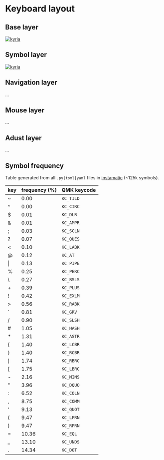 # Keyboard layout

## Base layer

[![kyria](https://github.com/stefsmeets/qmk_keymaps/assets/873520/084bfb3b-55d0-4deb-8e8e-71b212d7a8e1)](http://www.keyboard-layout-editor.com/##@_name=Kyria%3B&@_y:0.25&x:3&a:7%3B&=F&_x:9%3B&=U%3B&@_y:-0.75&x:2%3B&=W&_x:1%3B&=P&_x:7%3B&=L&_x:1%3B&=U%3B&@_y:-0.875&x:5%3B&=B&_x:5%3B&=J%3B&@_y:-0.625%3B&=Esc&=Q&_x:13&a:5%3B&=%2F:%0A%2F%3B&_a:7%3B&=%3Ci%20class%2F='mss%20mss-Unicode-BackSpace-DeleteLeft-Big-2'%3E%3C%2F%2Fi%3E%3B&@_y:-0.75&x:3%3B&=S&_x:9%3B&=E%3B&@_y:-0.75&x:2%3B&=R&_x:1%3B&=T&_x:7%3B&=N&_x:1%3B&=I%3B&@_y:-0.875&x:5%3B&=G&_x:5%3B&=M%3B&@_y:-0.625%3B&=Tab%0A%0A%0A%0AShift&=A&_x:13%3B&=O&='%0A%0A%0A%0AShift%3B&@_y:-0.75&x:3%3B&=C&_x:9&a:5%3B&=!%0A,%3B&@_y:-0.75&x:2&a:7%3B&=X&_x:1%3B&=D&_x:7%3B&=H&_x:1&a:5%3B&=%3F%0A.%3B&@_y:-0.875&x:5&a:7%3B&=V&_x:5%3B&=K%3B&@_y:-0.625%3B&=Ctrl&=Z&_x:13&a:5%3B&=%5C%0A%2F%2F&_a:7%3B&=%3Ci%20class%2F='mss%20mss-Unicode-DeleteRight-Big-2'%3E%3C%2F%2Fi%3E%3B&@_y:-0.5&x:2.5%3B&=%3Ci%20class%2F='kb%20kb-logo-windows-8'%3E%3C%2F%2Fi%3E&_x:10%3B&=%3Ci%20class%2F='kb%20kb-Arrows-Right'%3E%3C%2F%2Fi%3E%3B&@_rx:4&ry:8.175&y:-4.675000000000001&x:-0.5%3B&=Alt%3B&@_rx:13&y:-4.675000000000001&x:-0.5%3B&=%3Ci%20class%2F='kb%20kb-Arrows-Left'%3E%3C%2F%2Fi%3E%3B&@_r:15&rx:4&y:-4.675000000000001&x:-0.5%3B&=%3Ci%20class%2F='mss%20mss-Unicode-DeleteRight-Big-2'%3E%3C%2F%2Fi%3E%0A%0A%0A%0ASym%3B&@_r:30&y:-2&x:-0.5&a:5%3B&=~%0A%60%3B&@_x:-0.5%3B&=%2F_%0Aspace%3B&@_r:45&y:-2&x:-0.5&a:7%3B&=Caps%3B&@_x:-0.5%3B&=%3Ci%20class%2F='kb%20kb-Return-2'%3E%3C%2F%2Fi%3E%0A%0A%0A%0AFunc%3B&@_r:-45&rx:13&y:-5.675000000000001&x:-0.5%3B&=PrScr%3B&@_x:-0.5%3B&=home%0A%0A%0A%0AMouse%3B&@_r:-30&y:-2&x:-0.5&a:5%3B&=%2F_%0A-%3B&@_x:-0.5&a:7%3B&=Shift%3B&@_r:-15&y:-1&x:-0.5%3B&=end%0A%0A%0A%0ANav)

## Symbol layer

[![kyria](https://github.com/stefsmeets/qmk_keymaps/assets/873520/81e08e70-870d-44f3-a330-710cb5ccfefb)](http://www.keyboard-layout-editor.com/##@_name=Kyria&pcb:false%3B&@_y:0.25&x:3&a:7%3B&=%5B&_x:9%3B&=8%3B&@_y:-0.75&x:2%3B&=%7B&_x:1%3B&=%5D&_x:7%3B&=7&_x:1%3B&=9%3B&@_y:-0.875&x:5%3B&=%7D&_x:5%3B&=$%3B&@_y:-0.625%3B&=&=%2F@&_x:13%3B&=%2F%3B&=%3B&@_y:-0.75&x:3%3B&=(&_x:9%3B&=5%3B&@_y:-0.75&x:2%3B&=%2F=&_x:1%3B&=)&_x:7%3B&=4&_x:1%3B&=6%3B&@_y:-0.875&x:5%3B&=*&_x:5%3B&=%2F:%3B&@_y:-0.625%3B&=&=+&_x:13%3B&=0&=%3Ci%20class%2F='kb%20kb-Return-2'%3E%3C%2F%2Fi%3E%0A%0A%0A%0AShift%3B&@_y:-0.75&x:3%3B&=-&_x:9%3B&=2%3B&@_y:-0.75&x:2%3B&=%7C&_x:1%3B&=%3E&_x:7%3B&=1&_x:1%3B&=3%3B&@_y:-0.875&x:5%3B&=%5C&_x:5%3B&=%23%3B&@_y:-0.625%3B&=&=%3C&_x:13%3B&=%2F%2F&=%3B&@_y:-0.5&x:2.5%3B&=&_x:10%3B&=%5E%3B&@_rx:4&ry:8.175&y:-4.675000000000001&x:-0.5%3B&=%3B&@_rx:13&y:-4.675000000000001&x:-0.5%3B&=%25%3B&@_r:15&rx:4&y:-4.675000000000001&x:-0.5&c=%23878787%3B&=%3B&@_r:30&y:-2&x:-0.5&c=%23cccccc%3B&=%3B&@_x:-0.5%3B&=%3B&@_r:45&y:-2&x:-0.5%3B&=%3B&@_x:-0.5%3B&=%3B&@_r:-45&rx:13&y:-5.675000000000001&x:-0.5%3B&=%3B&@_x:-0.5%3B&=,%3B&@_r:-30&y:-2&x:-0.5%3B&=%2F&%3B&@_x:-0.5%3B&=space%3B&@_r:-15&y:-1&x:-0.5%3B&=.)

## Navigation layer

...

## Mouse layer

...

## Adust layer

...

## Symbol frequency

Table generated from all `.py|toml|yaml` files in [instamatic](https://github.com/instamatic-dev/instamatic) (~125k symbols).

|   key |   frequency (%)   |   QMK keycode    |
| -     | -                 | -                |
|   ~   |   0.00    |   `KC_TILD`    |
|   ^   |   0.00    |   `KC_CIRC`    |
|   $   |   0.01    |   `KC_DLR`     |
|   &   |   0.01    |   `KC_AMPR`    |
|   ;   |   0.03    |   `KC_SCLN`    |
|   ?   |   0.07    |   `KC_QUES`    |
|   <   |   0.10    |   `KC_LABK`    |
|   @   |   0.12    |   `KC_AT`      |
|   \|  |   0.13    |   `KC_PIPE`    |
|   %   |   0.25    |   `KC_PERC`    |
|   \\  |   0.27    |   `KC_BSLS`    |
|   +   |   0.39    |   `KC_PLUS`    |
|   !   |   0.42    |   `KC_EXLM`    |
|   >   |   0.56    |   `KC_RABK`    |
|   `   |   0.81    |   `KC_GRV`     |
|   /   |   0.90    |   `KC_SLSH`    |
|   #   |   1.05    |   `KC_HASH`    |
|   *   |   1.31    |   `KC_ASTR`    |
|   {   |   1.40    |   `KC_LCBR`    |
|   }   |   1.40    |   `KC_RCBR`    |
|   ]   |   1.74    |   `KC_RBRC`    |
|   \[  |   1.75    |   `KC_LBRC`    |
|   -   |   2.16    |   `KC_MINS`    |
|   "   |   3.96    |   `KC_DQUO`    |
|   :   |   6.52    |   `KC_COLN`    |
|   ,   |   8.75    |   `KC_COMM`    |
|   '   |   9.13    |   `KC_QUOT`    |
|   (   |   9.47    |   `KC_LPRN`    |
|   )   |   9.47    |   `KC_RPRN`    |
|   =   |   10.36   |   `KC_EQL`     |
|   _   |   13.10   |   `KC_UNDS`    |
|   .   |   14.34   |   `KC_DOT`     |
